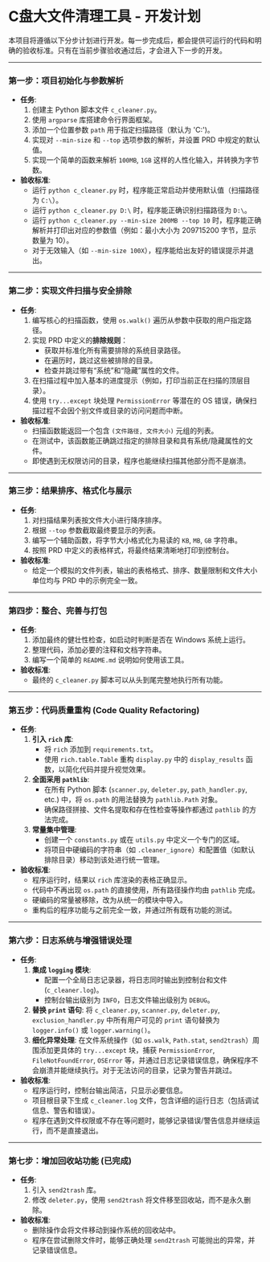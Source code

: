 # **C盘大文件清理工具 - 开发计划**

本项目将遵循以下分步计划进行开发。每一步完成后，都会提供可运行的代码和明确的验收标准。只有在当前步骤验收通过后，才会进入下一步的开发。

---

### **第一步：项目初始化与参数解析**

*   **任务**:
    1.  创建主 Python 脚本文件 `c_cleaner.py`。
    2.  使用 `argparse` 库搭建命令行界面框架。
    3.  添加一个位置参数 `path` 用于指定扫描路径（默认为 'C:\')。
    4.  实现对 `--min-size` 和 `--top` 选项参数的解析，并设置 PRD 中规定的默认值。
    5.  实现一个简单的函数来解析 `100MB`, `1GB` 这样的人性化输入，并转换为字节数。
*   **验收标准**:
    -   运行 `python c_cleaner.py` 时，程序能正常启动并使用默认值（扫描路径为 `C:\`）。
    -   运行 `python c_cleaner.py D:\` 时，程序能正确识别扫描路径为 `D:\`。
    -   运行 `python c_cleaner.py --min-size 200MB --top 10` 时，程序能正确解析并打印出对应的参数值（例如：最小大小为 209715200 字节，显示数量为 10）。
    -   对于无效输入（如 `--min-size 100X`），程序能给出友好的错误提示并退出。

---

### **第二步：实现文件扫描与安全排除**

*   **任务**:
    1.  编写核心的扫描函数，使用 `os.walk()` 遍历从参数中获取的用户指定路径。
    2.  实现 PRD 中定义的**排除规则**：
        -   获取并标准化所有需要排除的系统目录路径。
        -   在遍历时，跳过这些被排除的目录。
        -   检查并跳过带有“系统”和“隐藏”属性的文件。
    3.  在扫描过程中加入基本的进度提示（例如，打印当前正在扫描的顶层目录）。
    4.  使用 `try...except` 块处理 `PermissionError` 等潜在的 OS 错误，确保扫描过程不会因个别文件或目录的访问问题而中断。
*   **验收标准**:
    -   扫描函数能返回一个包含 `(文件路径, 文件大小)` 元组的列表。
    -   在测试中，该函数能正确跳过指定的排除目录和具有系统/隐藏属性的文件。
    -   即使遇到无权限访问的目录，程序也能继续扫描其他部分而不是崩溃。

---

### **第三步：结果排序、格式化与展示**

*   **任务**:
    1.  对扫描结果列表按文件大小进行降序排序。
    2.  根据 `--top` 参数截取最终要显示的列表。
    3.  编写一个辅助函数，将字节大小格式化为易读的 `KB`, `MB`, `GB` 字符串。
    4.  按照 PRD 中定义的表格样式，将最终结果清晰地打印到控制台。
*   **验收标准**:
    -   给定一个模拟的文件列表，输出的表格格式、排序、数量限制和文件大小单位均与 PRD 中的示例完全一致。

---

### **第四步：整合、完善与打包**

*   **任务**:
    1.  添加最终的健壮性检查，如启动时判断是否在 Windows 系统上运行。
    2.  整理代码，添加必要的注释和文档字符串。
    3.  编写一个简单的 `README.md` 说明如何使用该工具。
*   **验收标准**:
    -   最终的 `c_cleaner.py` 脚本可以从头到尾完整地执行所有功能。

---

### **第五步：代码质量重构 (Code Quality Refactoring)**

*   **任务**:
    1.  **引入 `rich` 库**:
        *   将 `rich` 添加到 `requirements.txt`。
        *   使用 `rich.table.Table` 重构 `display.py` 中的 `display_results` 函数，以简化代码并提升视觉效果。
    2.  **全面采用 `pathlib`**:
        *   在所有 Python 脚本 (`scanner.py`, `deleter.py`, `path_handler.py`, etc.) 中，将 `os.path` 的用法替换为 `pathlib.Path` 对象。
        *   确保路径拼接、文件名提取和存在性检查等操作都通过 `pathlib` 的方法完成。
    3.  **常量集中管理**:
        *   创建一个 `constants.py` 或在 `utils.py` 中定义一个专门的区域。
        *   将项目中硬编码的字符串（如 `.cleaner_ignore`）和配置值（如默认排除目录）移动到该处进行统一管理。
*   **验收标准**:
    -   程序运行时，结果以 `rich` 库渲染的表格正确显示。
    -   代码中不再出现 `os.path` 的直接使用，所有路径操作均由 `pathlib` 完成。
    -   硬编码的常量被移除，改为从统一的模块中导入。
    -   重构后的程序功能与之前完全一致，并通过所有既有功能的测试。

---

### **第六步：日志系统与增强错误处理**

*   **任务**:
    1.  **集成 `logging` 模块**:
        *   配置一个全局日志记录器，将日志同时输出到控制台和文件 (`c_cleaner.log`)。
        *   控制台输出级别为 `INFO`，日志文件输出级别为 `DEBUG`。
    2.  **替换 `print` 语句**: 将 `c_cleaner.py`, `scanner.py`, `deleter.py`, `exclusion_handler.py` 中所有用户可见的 `print` 语句替换为 `logger.info()` 或 `logger.warning()`。
    3.  **细化异常处理**: 在文件系统操作（如 `os.walk`, `Path.stat`, `send2trash`）周围添加更具体的 `try...except` 块，捕获 `PermissionError`, `FileNotFoundError`, `OSError` 等，并通过日志记录错误信息，确保程序不会崩溃并能继续执行。对于无法访问的目录，记录为警告并跳过。
*   **验收标准**:
    -   程序运行时，控制台输出简洁，只显示必要信息。
    -   项目根目录下生成 `c_cleaner.log` 文件，包含详细的运行日志（包括调试信息、警告和错误）。
    -   程序在遇到文件权限或不存在等问题时，能够记录错误/警告信息并继续运行，而不是直接退出。

---

### **第七步：增加回收站功能 (已完成)**

*   **任务**:
    1.  引入 `send2trash` 库。
    2.  修改 `deleter.py`，使用 `send2trash` 将文件移至回收站，而不是永久删除。
*   **验收标准**:
    -   删除操作会将文件移动到操作系统的回收站中。
    -   程序在尝试删除文件时，能够正确处理 `send2trash` 可能抛出的异常，并记录错误信息。